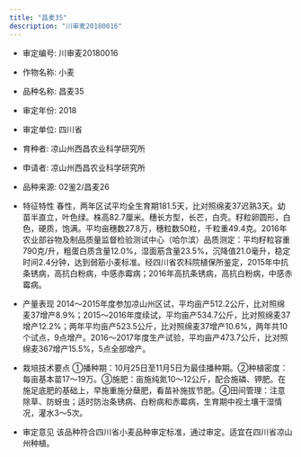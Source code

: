 ```yaml
---
title: "昌麦35"
description: "川审麦20180016"
---
```

* 审定编号:  川审麦20180016

*  作物名称:  小麦

*  品种名称:  昌麦35

*  审定年份:  2018

*  审定单位:  四川省

* 育种者:  凉山州西昌农业科学研究所

*  申请者:  凉山州西昌农业科学研究所

*  品种来源:  02鉴2/昌麦26

*  特征特性
春性，两年区试平均全生育期181.5天，比对照绵麦37迟熟3天。幼苗半直立，叶色绿。株高82.7厘米。穗长方型，长芒，白壳。籽粒卵圆形，白色，硬质，饱满。平均亩穗数27.8万，穗粒数50粒，千粒重49.4克。2016年农业部谷物及制品质量监督检验测试中心（哈尔滨）品质测定：平均籽粒容重790克/升，粗蛋白质含量12.0%，湿面筋含量23.5%，沉降值21.0毫升，稳定时间2.4分钟，达到弱筋小麦标准。经四川省农科院植保所鉴定，2015年中抗条锈病，高抗白粉病，中感赤霉病；2016年高抗条锈病，高抗白粉病，中感赤霉病。

*  产量表现
2014～2015年度参加凉山州区试，平均亩产512.2公斤，比对照绵麦37增产8.9%；2015～2016年度续试，平均亩产534.7公斤，比对照绵麦37增产12.2%；两年平均亩产523.5公斤，比对照绵麦37增产10.6%，两年共10个试点，9点增产。2016～2017年度生产试验，平均亩产473.7公斤，比对照绵麦367增产15.5%，5点全部增产。

*  栽培技术要点
①播种期：10月25日至11月5日为最佳播种期。②种植密度：每亩基本苗17～19万。③施肥：亩施纯氮10～12公斤，配合施磷、钾肥。在施足底肥的基础上，早施重施分蘖肥，看苗补施拔节肥。④田间管理：注意除草、防蚜虫；适时防治条锈病、白粉病和赤霉病，生育期中视土壤干湿情况，灌水3～5次。

*  审定意见
该品种符合四川省小麦品种审定标准，通过审定。适宜在四川省凉山州种植。
